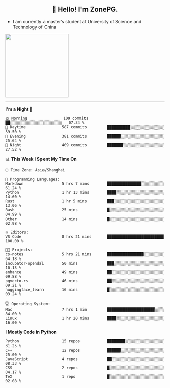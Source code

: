 <h2 align="center">👋 Hello! I'm ZonePG.</h2>

- I am currently a master’s student at University of Science and Technology of China

<img height=200 align="center" src="https://github-readme-stats.vercel.app/api?username=zonepg" />

-------

<!--START_SECTION:waka-->
**I'm a Night 🦉** 

```text
🌞 Morning                109 commits         ██░░░░░░░░░░░░░░░░░░░░░░░   07.34 % 
🌆 Daytime                587 commits         ██████████░░░░░░░░░░░░░░░   39.50 % 
🌃 Evening                381 commits         ██████░░░░░░░░░░░░░░░░░░░   25.64 % 
🌙 Night                  409 commits         ███████░░░░░░░░░░░░░░░░░░   27.52 % 
```


📊 **This Week I Spent My Time On** 

```text
🕑︎ Time Zone: Asia/Shanghai

💬 Programming Languages: 
Markdown                 5 hrs 7 mins        ███████████████░░░░░░░░░░   61.24 % 
Python                   1 hr 13 mins        ████░░░░░░░░░░░░░░░░░░░░░   14.60 % 
Rust                     1 hr 5 mins         ███░░░░░░░░░░░░░░░░░░░░░░   13.06 % 
Bash                     25 mins             █░░░░░░░░░░░░░░░░░░░░░░░░   04.99 % 
Other                    14 mins             █░░░░░░░░░░░░░░░░░░░░░░░░   02.98 % 

🔥 Editors: 
VS Code                  8 hrs 21 mins       █████████████████████████   100.00 % 

🐱‍💻 Projects: 
cs-notes                 5 hrs 21 mins       ████████████████░░░░░░░░░   64.18 % 
incubator-opendal        50 mins             ███░░░░░░░░░░░░░░░░░░░░░░   10.13 % 
enhance                  49 mins             ██░░░░░░░░░░░░░░░░░░░░░░░   09.88 % 
pgvecto.rs               46 mins             ██░░░░░░░░░░░░░░░░░░░░░░░   09.21 % 
huggingface_learn        16 mins             █░░░░░░░░░░░░░░░░░░░░░░░░   03.24 % 

💻 Operating System: 
Mac                      7 hrs 1 min         █████████████████████░░░░   84.00 % 
Linux                    1 hr 20 mins        ████░░░░░░░░░░░░░░░░░░░░░   16.00 % 
```

**I Mostly Code in Python** 

```text
Python                   15 repos            ████████░░░░░░░░░░░░░░░░░   31.25 % 
C++                      12 repos            ██████░░░░░░░░░░░░░░░░░░░   25.00 % 
JavaScript               4 repos             ██░░░░░░░░░░░░░░░░░░░░░░░   08.33 % 
CSS                      2 repos             █░░░░░░░░░░░░░░░░░░░░░░░░   04.17 % 
TeX                      1 repo              █░░░░░░░░░░░░░░░░░░░░░░░░   02.08 % 
```




<!--END_SECTION:waka-->
